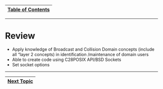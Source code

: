 |[Table of Contents](/00-Table-of-Contents.md)|
|---|

---

# Review

* Apply knowledge of Broadcast and Collision Domain concepts \(include all “layer 2 concepts\) in identification /maintenance of domain users
* Able to create code using C28POSIX API/BSD Sockets
* Set socket options

---

|[Next Topic](/04-osi-layer-2/summary.md)|
|---|
